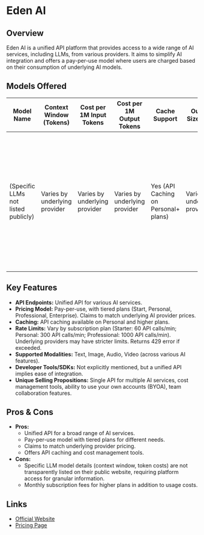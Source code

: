 # Eden AI

## Overview
Eden AI is a unified API platform that provides access to a wide range of AI services, including LLMs, from various providers. It aims to simplify AI integration and offers a pay-per-use model where users are charged based on their consumption of underlying AI models.

## Models Offered
| Model Name | Context Window (Tokens) | Cost per 1M Input Tokens | Cost per 1M Output Tokens | Cache Support | Output Size Limit | Notes |
|---|---|---|---|---|---|---|
| (Specific LLMs not listed publicly) | Varies by underlying provider | Varies by underlying provider | Varies by underlying provider | Yes (API Caching on Personal+ plans) | Varies by underlying provider | Eden AI aggregates models from various providers (e.g., OpenAI, Google, Anthropic). Specific model details are not readily available on their public website. |

## Key Features
*   **API Endpoints:** Unified API for various AI services.
*   **Pricing Model:** Pay-per-use, with tiered plans (Start, Personal, Professional, Enterprise). Claims to match underlying AI provider prices.
*   **Caching:** API caching available on Personal and higher plans.
*   **Rate Limits:** Vary by subscription plan (Starter: 60 API calls/min; Personal: 300 API calls/min; Professional: 1000 API calls/min). Underlying providers may have stricter limits. Returns 429 error if exceeded.
*   **Supported Modalities:** Text, Image, Audio, Video (across various AI features).
*   **Developer Tools/SDKs:** Not explicitly mentioned, but a unified API implies ease of integration.
*   **Unique Selling Propositions:** Single API for multiple AI services, cost management tools, ability to use your own accounts (BYOA), team collaboration features.

## Pros & Cons
*   **Pros:**
    *   Unified API for a broad range of AI services.
    *   Pay-per-use model with tiered plans for different needs.
    *   Claims to match underlying provider pricing.
    *   Offers API caching and cost management tools.
*   **Cons:**
    *   Specific LLM model details (context window, token costs) are not transparently listed on their public website, requiring platform access for granular information.
    *   Monthly subscription fees for higher plans in addition to usage costs.

## Links
*   [Official Website](https://www.edenai.co/)
*   [Pricing Page](https://www.edenai.co/pricing)